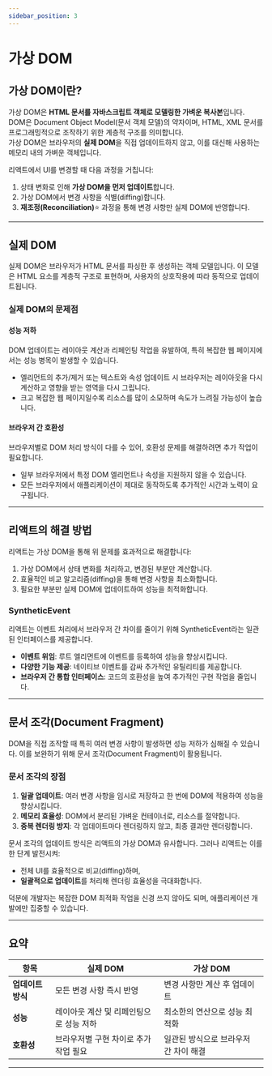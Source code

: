 ```yaml
---
sidebar_position: 3
---
```


# 가상 DOM

## **가상 DOM이란?**
가상 DOM은 **HTML 문서를 자바스크립트 객체로 모델링한 가벼운 복사본**입니다.  
DOM은 Document Object Model(문서 객체 모델)의 약자이며, HTML, XML 문서를 프로그래밍적으로 조작하기 위한 계층적 구조를 의미합니다.  
가상 DOM은 브라우저의 **실제 DOM**을 직접 업데이트하지 않고, 이를 대신해 사용하는 메모리 내의 가벼운 객체입니다.  

리액트에서 UI를 변경할 때 다음 과정을 거칩니다:
1. 상태 변화로 인해 **가상 DOM을 먼저 업데이트**합니다.
2. 가상 DOM에서 변경 사항을 식별(diffing)합니다.
3. **재조정(Reconciliation)**⭐ 과정을 통해 변경 사항만 실제 DOM에 반영합니다.

---

## **실제 DOM**
실제 DOM은 브라우저가 HTML 문서를 파싱한 후 생성하는 객체 모델입니다. 이 모델은 HTML 요소를 계층적 구조로 표현하며, 사용자의 상호작용에 따라 동적으로 업데이트됩니다.

### **실제 DOM의 문제점**

#### 성능 저하  
DOM 업데이트는 레이아웃 계산과 리페인팅 작업을 유발하여, 특히 복잡한 웹 페이지에서는 성능 병목이 발생할 수 있습니다.  
- 엘리먼트의 추가/제거 또는 텍스트와 속성 업데이트 시 브라우저는 레이아웃을 다시 계산하고 영향을 받는 영역을 다시 그립니다.
- 크고 복잡한 웹 페이지일수록 리소스를 많이 소모하며 속도가 느려질 가능성이 높습니다.

#### 브라우저 간 호환성  
브라우저별로 DOM 처리 방식이 다를 수 있어, 호환성 문제를 해결하려면 추가 작업이 필요합니다.
- 일부 브라우저에서 특정 DOM 엘리먼트나 속성을 지원하지 않을 수 있습니다.
- 모든 브라우저에서 애플리케이션이 제대로 동작하도록 추가적인 시간과 노력이 요구됩니다.

---

## **리액트의 해결 방법**
리액트는 가상 DOM을 통해 위 문제를 효과적으로 해결합니다:
1. 가상 DOM에서 상태 변화를 처리하고, 변경된 부분만 계산합니다.
2. 효율적인 비교 알고리즘(diffing)을 통해 변경 사항을 최소화합니다.
3. 필요한 부분만 실제 DOM에 업데이트하여 성능을 최적화합니다.

### **SyntheticEvent**  
리액트는 이벤트 처리에서 브라우저 간 차이를 줄이기 위해 SyntheticEvent라는 일관된 인터페이스를 제공합니다.  
- **이벤트 위임**: 루트 엘리먼트에 이벤트를 등록하여 성능을 향상시킵니다.
- **다양한 기능 제공**: 네이티브 이벤트를 감싸 추가적인 유틸리티를 제공합니다.
- **브라우저 간 통합 인터페이스**: 코드의 호환성을 높여 추가적인 구현 작업을 줄입니다.

---

## **문서 조각(Document Fragment)**
DOM을 직접 조작할 때 특히 여러 변경 사항이 발생하면 성능 저하가 심해질 수 있습니다. 이를 보완하기 위해 문서 조각(Document Fragment)이 활용됩니다.

### 문서 조각의 장점
1. **일괄 업데이트**: 여러 변경 사항을 임시로 저장하고 한 번에 DOM에 적용하여 성능을 향상시킵니다.
2. **메모리 효율성**: DOM에서 분리된 가벼운 컨테이너로, 리소스를 절약합니다.
3. **중복 렌더링 방지**: 각 업데이트마다 렌더링하지 않고, 최종 결과만 렌더링합니다.

문서 조각의 업데이트 방식은 리액트의 가상 DOM과 유사합니다. 그러나 리액트는 이를 한 단계 발전시켜:
- 전체 UI를 효율적으로 비교(diffing)하며,
- **일괄적으로 업데이트**를 처리해 렌더링 효율성을 극대화합니다.

덕분에 개발자는 복잡한 DOM 최적화 작업을 신경 쓰지 않아도 되며, 애플리케이션 개발에만 집중할 수 있습니다.

---

## 요약
| 항목              | 실제 DOM                                   | 가상 DOM                             |
|-------------------|------------------------------------------|-------------------------------------|
| **업데이트 방식** | 모든 변경 사항 즉시 반영                   | 변경 사항만 계산 후 업데이트           |
| **성능**          | 레이아웃 계산 및 리페인팅으로 성능 저하     | 최소한의 연산으로 성능 최적화          |
| **호환성**        | 브라우저별 구현 차이로 추가 작업 필요        | 일관된 방식으로 브라우저 간 차이 해결   |

---


